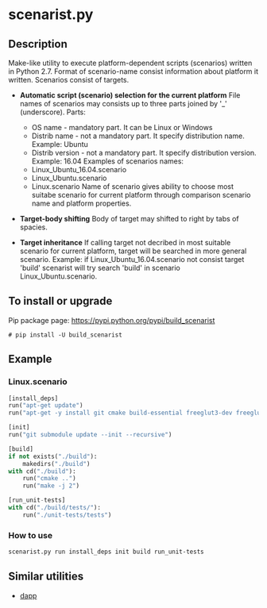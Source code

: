# scenarist.py

## Description
Make-like utility to execute platform-dependent scripts (scenarios) written in Python 2.7. Format of scenario-name consist information about platform it written. Scenarios consist of targets.

* **Automatic script (scenario) selection for the current platform**
    File names of scenarios may consists up to three parts joined by '_' (underscore).
    Parts:
    * OS name - mandatory part. It can be Linux or Windows
    * Distrib name - not a mandatory part. It specify distribution name. Example: Ubuntu
    * Distrib version - not a mandatory part. It specify distribution version. Example: 16.04
    Examples of scenarios names:
    * Linux_Ubuntu_16.04.scenario
    * Linux_Ubuntu.scenario
    * Linux.scenario
    Name of scenario gives ability to choose most suitabe scenario for current platform through comparison scenario name and platform properties.

* **Target-body shifting**
    Body of target may shifted to right by tabs of spacies.

* **Target inheritance**
    If calling target not decribed in most suitable scenario for current platform, target will be searched in more general scenario.
    Example: if Linux_Ubuntu_16.04.scenario not consist target 'build' scenarist will try search 'build' in scenario Linux_Ubuntu.scenario.

## To install or upgrade
Pip package page: https://pypi.python.org/pypi/build_scenarist
```
# pip install -U build_scenarist
```

## Example
### Linux.scenario
```python
[install_deps]
run("apt-get update")
run("apt-get -y install git cmake build-essential freeglut3-dev freeglut3 libxmu-dev libxi-dev")

[init]
run("git submodule update --init --recursive")

[build]
if not exists("./build"):
    makedirs("./build")
with cd("./build"):
    run("cmake ..")
    run("make -j 2")

[run_unit-tests]
with cd("./build/tests/"):
    run("./unit-tests/tests")
```
### How to use
```bash
scenarist.py run install_deps init build run_unit-tests
```

## Similar utilities
* [dapp](https://github.com/flant/dapp)
